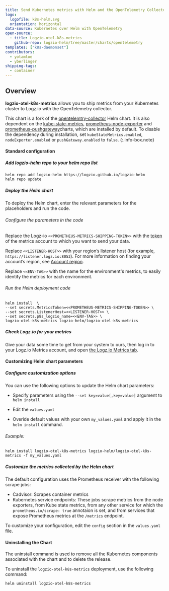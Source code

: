 ```yaml
---
title: Send Kubernetes metrics with Helm and the OpenTelemetry Collector
logo:
  logofile: k8s-helm.svg
  orientation: horizontal
data-source: Kubernetes over Helm with OpenTelemetry
open-source:
  - title: Logzio-otel-k8s-metrics
    github-repo: logzio-helm/tree/master/charts/opentelemetry
templates: ["k8s-daemonset"]
contributors:
  - yotamloe
  - yberlinger
shipping-tags:
  - container  
---
```



##  Overview


**logzio-otel-k8s-metrics** allows you to ship metrics from your Kubernetes cluster to Logz.io with the OpenTelemetry collector.

<!-- info-box-start:info -->
This chart is a fork of the [opentelemtry-collector](https://github.com/open-telemetry/opentelemetry-helm-charts/tree/main/charts/opentelemetry-collector) Helm chart. 
It is also dependent on the [kube-state-metrics](https://github.com/kubernetes/kube-state-metrics/tree/master/charts/kube-state-metrics), [prometheus-node-exporter](https://github.com/helm/charts/tree/master/stable/prometheus-node-exporter) and [prometheus-pushgateway](https://github.com/prometheus-community/helm-charts/tree/main/charts/prometheus-pushgateway)charts, which are installed by default. 
To disable the dependency during installation, set `kubeStateMetrics.enabled`, `nodeExporter.enabled` or `pushGateway.enabled` to `false`.
{:.info-box.note}
<!-- info-box-end -->

#### Standard configuration

<div class="tasklist">
  
##### Add logzio-helm repo to your helm repo list

```shell
helm repo add logzio-helm https://logzio.github.io/logzio-helm
helm repo update
```
##### Deploy the Helm chart

To deploy the Helm chart, enter the relevant parameters for the placeholders and run the code. 

###### Configure the parameters in the code

Replace the Logz-io `<<PROMETHEUS-METRICS-SHIPPING-TOKEN>>` with the [token](https://app.logz.io/#/dashboard/settings/manage-tokens/data-shipping) of the metrics account to which you want to send your data.


Replace `<<LISTENER-HOST>>` with your region’s listener host (for example, `https://listener.logz.io:8053`). For more information on finding your account’s region, see [Account region](https://docs.logz.io/user-guide/accounts/account-region.html).

Replace `<<ENV-TAG>>` with the name for the environment's metrics, to easily identify the metrics for each environment.

###### Run the Helm deployment code

```
helm install  \
--set secrets.MetricsToken=<<PROMETHEUS-METRICS-SHIPPING-TOKEN>> \
--set secrets.ListenerHost=<<LISTENER-HOST>> \
--set secrets.p8s_logzio_name=<<ENV-TAG>> \
logzio-otel-k8s-metrics logzio-helm/logzio-otel-k8s-metrics
```

##### Check Logz.io for your metrics

Give your data some time to get from your system to ours, then log in to your Logz.io Metrics account, and open [the Logz.io Metrics tab](https://app.logz.io/#/dashboard/metrics/).


</div>

####  Customizing Helm chart parameters

<div class="tasklist">

##### Configure customization options

You can use the following options to update the Helm chart parameters: 

* Specify parameters using the `--set key=value[,key=value]` argument to `helm install`

* Edit the `values.yaml`

* Overide default values with your own `my_values.yaml` and apply it in the `helm install` command. 

###### Example:

```
helm install logzio-otel-k8s-metrics logzio-helm/logzio-otel-k8s-metrics -f my_values.yaml 
```

##### Customize the metrics collected by the Helm chart 

The default configuration uses the Prometheus receiver with the following scrape jobs:

* Cadvisor: Scrapes container metrics
* Kubernetes service endpoints: These jobs scrape metrics from the node exporters, from Kube state metrics, from any other service for which the `prometheus.io/scrape: true` annotaion is set, and from services that expose Prometheus metrics at the `/metrics` endpoint.

To customize your configuration, edit the `config` section in the `values.yaml` file.

</div>

#### Uninstalling the Chart

The uninstall command is used to remove all the Kubernetes components associated with the chart and to delete the release.  

To uninstall the `logzio-otel-k8s-metrics` deployment, use the following command:

```shell
helm uninstall logzio-otel-k8s-metrics
```

